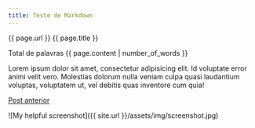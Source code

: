 ```yaml
---
title: Teste de Markdown
---
```


{{ page.url }}
{{ page.title }}

Total de palavras {{ page.content | number_of_words }}

Lorem ipsum dolor sit amet, consectetur adipisicing elit. Id voluptate error animi velit vero. Molestias dolorum nulla veniam culpa quasi laudantium voluptas, voluptatem ut, vel debitis quas inventore cum quia!



<a href="{% post_url 2012-01-01-hello-world %}">Post anterior</a>

![My helpful screenshot]({{ site.url }}/assets/img/screenshot.jpg)

